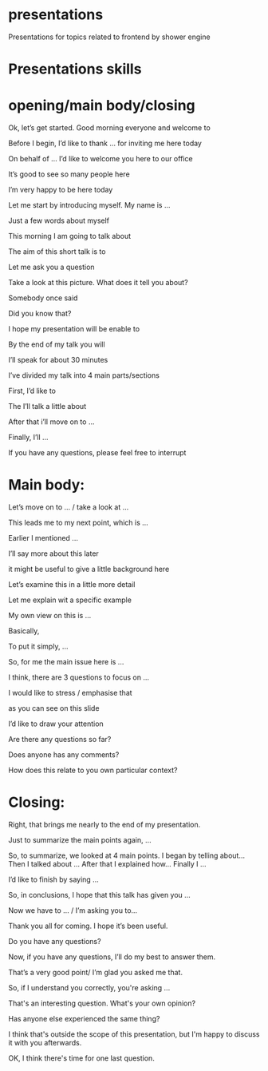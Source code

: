 # presentations
Presentations for topics related to frontend by shower engine

# Presentations skills

# opening/main body/closing

<p>Ok, let’s get started. Good morning everyone and welcome to</p>
<p>Before I begin, I’d like to thank … for inviting me here today</p>
<p>On behalf of … I’d like to welcome you here to our office</p>
<p>It’s good to see so many people here</p>
<p>I’m very happy to be here today</p>

<p>Let me start by introducing myself. My name is ...</p>
<p>Just a few words about myself</p>

<p>This morning I am going to talk about</p>
<p>The aim of this short talk is to</p>

<p>Let me ask you a question</p>
<p>Take a look at this picture. What does it tell you about?</p>
<p>Somebody once said</p>
<p>Did you know that?</p>

<p>I hope my presentation will be enable to</p>
<p>By the end of my talk you will</p>

<p>I’ll speak for about 30 minutes</p>
<p>I’ve divided my talk into 4 main parts/sections</p>
<p>First, I’d like to</p>
<p>The I’ll talk a  little about</p>
<p>After that i’ll move on to ...</p>
<p>Finally, I’ll ...</p>
<p>If you have any questions, please feel free to interrupt</p>

# Main body:
<p>Let’s move on to … / take a look at ...</p>
<p>This leads me to my next point, which is ...</p>
<p>Earlier I mentioned ...</p>
<p>I’ll say more about this later</p>

<p>it might be useful to give a little background here</p>
<p>Let’s examine this in a little more detail</p>
<p>Let me explain wit a specific example</p>
<p>My own view on this is ...</p>

<p>Basically,</p>
<p>To put it simply, ...</p>
<p>So, for me the main issue here is ...</p>
<p>I think, there are 3 questions to focus on ...</p>
<p>I would like to stress / emphasise that</p>

<p>as you can see on this slide</p>
<p>I’d like to draw your attention</p>

<p>Are there any questions so far?</p>
<p>Does anyone has any comments?</p>
<p>How does this relate to you own particular context?</p>

# Closing:
<p>Right, that brings me nearly to the end of my presentation.</p>
<p>Just to summarize the main points again, …</p>
<p>So, to summarize, we looked at 4 main points. I began by telling about… Then I talked about … After that I explained how… Finally I …</p>

<p>I’d like to finish by saying …</p>
<p>So, in conclusions, I hope that this talk has given you …</p>
<p>Now we have to … / I’m asking you to…</p>
<p>Thank you all for coming. I hope it’s been useful.</p>

<p>Do you have any questions?</p>
<p>Now, if you have any questions, I’ll do my best to answer them.</p>

<p>That’s a very good point/ I’m glad you asked me that.</p>
<p>So, if I understand you correctly, you're asking ...</p>
<p>That's an interesting question. What's your own opinion?</p>
<p>Has anyone else experienced the same thing?</p>
<p>I think that's outside the scope of this presentation, but I'm happy to discuss it with you afterwards.</p>
<p>OK, I think there's time for one last question.</p>
